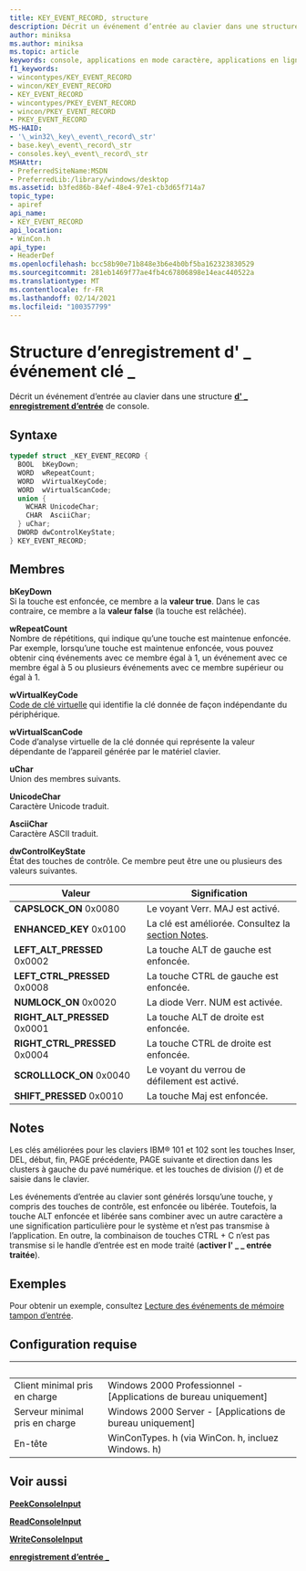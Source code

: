 ```yaml
---
title: KEY_EVENT_RECORD, structure
description: Décrit un événement d’entrée au clavier dans une structure d’enregistrement d’entrée de console \_ .
author: miniksa
ms.author: miniksa
ms.topic: article
keywords: console, applications en mode caractère, applications en ligne de commande, applications de terminal, API console
f1_keywords:
- wincontypes/KEY_EVENT_RECORD
- wincon/KEY_EVENT_RECORD
- KEY_EVENT_RECORD
- wincontypes/PKEY_EVENT_RECORD
- wincon/PKEY_EVENT_RECORD
- PKEY_EVENT_RECORD
MS-HAID:
- '\_win32\_key\_event\_record\_str'
- base.key\_event\_record\_str
- consoles.key\_event\_record\_str
MSHAttr:
- PreferredSiteName:MSDN
- PreferredLib:/library/windows/desktop
ms.assetid: b3fed86b-84ef-48e4-97e1-cb3d65f714a7
topic_type:
- apiref
api_name:
- KEY_EVENT_RECORD
api_location:
- WinCon.h
api_type:
- HeaderDef
ms.openlocfilehash: bcc58b90e71b848e3b6e4b0bf5ba162323830529
ms.sourcegitcommit: 281eb1469f77ae4fb4c67806898e14eac440522a
ms.translationtype: MT
ms.contentlocale: fr-FR
ms.lasthandoff: 02/14/2021
ms.locfileid: "100357799"
---
```

# <a name="key_event_record-structure"></a>Structure d’enregistrement d' \_ événement clé \_

Décrit un événement d’entrée au clavier dans une structure [**d' \_ enregistrement d’entrée**](input-record-str.md) de console.

## <a name="syntax"></a>Syntaxe

```C
typedef struct _KEY_EVENT_RECORD {
  BOOL  bKeyDown;
  WORD  wRepeatCount;
  WORD  wVirtualKeyCode;
  WORD  wVirtualScanCode;
  union {
    WCHAR UnicodeChar;
    CHAR  AsciiChar;
  } uChar;
  DWORD dwControlKeyState;
} KEY_EVENT_RECORD;
```

## <a name="members"></a>Membres

**bKeyDown**  
Si la touche est enfoncée, ce membre a la **valeur true**. Dans le cas contraire, ce membre a la **valeur false** (la touche est relâchée).

**wRepeatCount**  
Nombre de répétitions, qui indique qu’une touche est maintenue enfoncée. Par exemple, lorsqu’une touche est maintenue enfoncée, vous pouvez obtenir cinq événements avec ce membre égal à 1, un événement avec ce membre égal à 5 ou plusieurs événements avec ce membre supérieur ou égal à 1.

**wVirtualKeyCode**  
[Code de clé virtuelle](/windows/win32/inputdev/virtual-key-codes) qui identifie la clé donnée de façon indépendante du périphérique.

**wVirtualScanCode**  
Code d’analyse virtuelle de la clé donnée qui représente la valeur dépendante de l’appareil générée par le matériel clavier.

**uChar**  
Union des membres suivants.

**UnicodeChar**  
Caractère Unicode traduit.

**AsciiChar**  
Caractère ASCII traduit.

**dwControlKeyState**  
État des touches de contrôle. Ce membre peut être une ou plusieurs des valeurs suivantes.

| Valeur | Signification |
|-|-|
| **CAPSLOCK_ON** 0x0080 | Le voyant Verr. MAJ est activé. |
| **ENHANCED_KEY** 0x0100 | La clé est améliorée. Consultez la [section Notes](key-event-record-str.md#remarks). |
| **LEFT_ALT_PRESSED** 0x0002 | La touche ALT de gauche est enfoncée. |
| **LEFT_CTRL_PRESSED** 0x0008 | La touche CTRL de gauche est enfoncée. |
| **NUMLOCK_ON** 0x0020 | La diode Verr. NUM est activée. |
| **RIGHT_ALT_PRESSED** 0x0001 | La touche ALT de droite est enfoncée. |
| **RIGHT_CTRL_PRESSED** 0x0004 | La touche CTRL de droite est enfoncée. |
| **SCROLLLOCK_ON** 0x0040 | Le voyant du verrou de défilement est activé. |
| **SHIFT_PRESSED** 0x0010 | La touche Maj est enfoncée. |

## <a name="remarks"></a>Notes

Les clés améliorées pour les claviers IBM® 101 et 102 sont les touches Inser, DEL, début, fin, PAGE précédente, PAGE suivante et direction dans les clusters à gauche du pavé numérique. et les touches de division (/) et de saisie dans le clavier.

Les événements d’entrée au clavier sont générés lorsqu’une touche, y compris des touches de contrôle, est enfoncée ou libérée. Toutefois, la touche ALT enfoncée et libérée sans combiner avec un autre caractère a une signification particulière pour le système et n’est pas transmise à l’application. En outre, la combinaison de touches CTRL + C n’est pas transmise si le handle d’entrée est en mode traité (**activer l' \_ \_ entrée traitée**).

## <a name="examples"></a>Exemples

Pour obtenir un exemple, consultez [Lecture des événements de mémoire tampon d’entrée](reading-input-buffer-events.md).

## <a name="requirements"></a>Configuration requise

| &nbsp; | &nbsp; |
|-|-|
| Client minimal pris en charge | Windows 2000 Professionnel - \[Applications de bureau uniquement\] |
| Serveur minimal pris en charge | Windows 2000 Server - \[Applications de bureau uniquement\] |
| En-tête | WinConTypes. h (via WinCon. h, incluez Windows. h) |

## <a name="see-also"></a>Voir aussi

[**PeekConsoleInput**](peekconsoleinput.md)

[**ReadConsoleInput**](readconsoleinput.md)

[**WriteConsoleInput**](writeconsoleinput.md)

[**enregistrement d’entrée \_**](input-record-str.md)